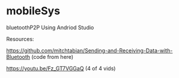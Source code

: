 # mobileSys
bluetoothP2P
Using Andriod Studio

Resources:

https://github.com/mitchtabian/Sending-and-Receiving-Data-with-Bluetooth (code from here)

https://youtu.be/Fz_GT7VGGaQ (4 of 4 vids)

